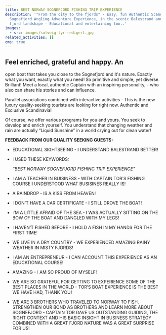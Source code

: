 ```yaml
---
title: BEST NORWAY SOGNEFJORD FISHING TRIP EXPERIENCE
description: '"From the city to the fjords" - Easy, fun Authentic Scandinavia
  Sognefjord Angling Adventure Experience, in the scenic Balestrand and Fjærland
  fjord landshape - Educational and entertaining too..'
images:
  - src: images/solveig-lyr-redigert.jpg
related_activities: []
cms: true
---
```


## Feel enriched, grateful and happy. An 
open boat that takes you close to the Sognefjord and it's nature. 
Exactly what you want, exactly what you need! So primitive and simple, 
yet diverse. Brilliant! Meet a local, authentic Captain with an 
inspiring personality, - who also can share his stories and can 
influence. 

Parallel associations combined with interactive 
activities - This is the new luxury quality-seeking tourists are looking
 for right now. Authentic and Exclusive Scandinavia!

Of course, we offer various programs for you and yours. You seek to 
develop and enrich yourself. You understand that changing weather and 
rain are actually “Liquid Sunshine” in a world crying out for clean 
water!

**FEEDBACK FROM OUR QUALITY SEEKING GUESTS:**

* EDUCATIONAL SIGHTSEEING - I UNDERSTAND BALESTRAND BETTER!

* I USED THESE KEYWORDS: 

  *“BEST NORWAY SOGNEFJORD FISHING TRIP EXPERIENCE”*

* I AM A TEACHER IN BUISINESS - WITH CAPTAIN TOR’S FISHING COURSE I UNDERSTOOD WHAT BUSISINES REALLY IS!

* A RAINDROP - IS A KISS FROM HEAVEN!

* I DON’T HAVE A CAR CERTIFICATE - I STILL DROVE THE BOAT!

* I’M A LITTLE AFRAID OF THE SEA - I WAS ACTUALLY SITTING ON THE BOW OF THE BOAT AND DANGLED WITH MY LEGS!

* I HAVEN’T FISHED BEFORE - I HOLD A FISH IN MY HANDS FOR THE FIRST TIME!

* WE LIVE IN A DRY COUNTRY - WE EXPERIENCED AMAZING RAINY WEATHER IN MISTY FJORDS!

* I AM AN ENTREPRENEUR - I CAN ACCOUNT THIS EXPERIENCE AS AN EDUCATIONAL COURSE!

* AMAZING - I AM SO PROUD OF MYSELF!

* WE ARE SO GRATEFUL FOR GETTING TO EXPERIENCE SOME OF THE BEST 
  PLACES IN THE WORLD - TOR’S BOAT EXPERIENCE  IS THE BEST WE HAVE HAD, 
  THANK YOU!

* WE ARE 3 BROTHERS WHO TRAVELED TO NORWAY TO FISH, STRENGTHEN OUR 
  BOND AS BROTHERS AND LEARN MORE ABOUT SOGNEFJORD - CAPTAIN TOR GAVE US 
  OUTSTANDING GUIDING, THE RIGHT CONTEXT AND HIS BASIC INSIGHT IN BUSINESS
   STRATEGY COMBINED WITH A GREAT FJORD NATURE  WAS A GREAT  SURPRISE FOR 
  US!
